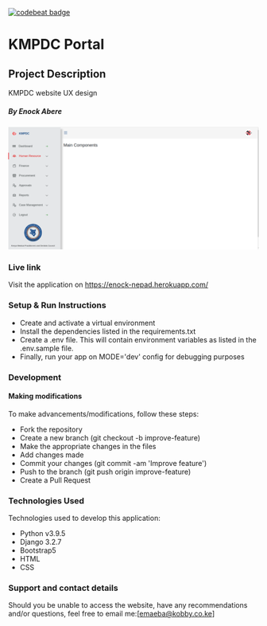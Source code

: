 [![codebeat badge](https://codebeat.co/badges/eff1c1cf-d5a9-47fe-be5f-0911cdc6481c)](https://codebeat.co/projects/github-com-enockabere-nepad-ui-master)
#   KMPDC Portal
## Project Description
KMPDC website UX design

##### By Enock Abere 

![views](static/img/1.png)

### Live link
Visit the application on https://enock-nepad.herokuapp.com/
### Setup & Run Instructions
- Create and activate a virtual environment
- Install the dependencies listed in the requirements.txt
- Create a .env file. This will contain environment variables as listed in the .env.sample file.
- Finally, run your app on MODE='dev' config for debugging purposes
### Development
#### Making modifications
To make advancements/modifications, follow these steps:
- Fork the repository
- Create a new branch (git checkout -b improve-feature)
- Make the appropriate changes in the files
- Add changes made
- Commit your changes (git commit -am 'Improve feature')
- Push to the branch (git push origin improve-feature)
- Create a Pull Request
### Technologies Used
Technologies used to develop this application:
- Python v3.9.5
- Django 3.2.7
- Bootstrap5
- HTML
- CSS
### Support and contact details
Should you be unable to access the website, have any recommendations and/or questions, feel free to email me:[emaeba@kobby.co.ke]